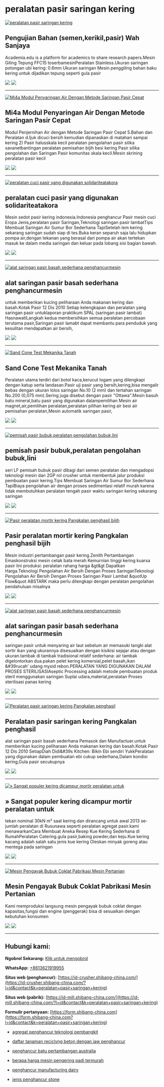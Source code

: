 # peralatan pasir saringan kering

<a href="https://swt.shibang-china.com/?l=id&img&k=peralatan+pasir+saringan+kering" target="_blank">![peralatan pasir saringan kering](http://static.shibang-china.com/all-800x300/1241.jpg)</a>

## Pengujian Bahan (semen,kerikil,pasir) Wah Sanjaya
Academia.edu is a platform for academics to share research papers.Mesin Giling Tepung FFC15 toserbamesinPeralatan Stainless.Ukuran saringan potongan ubi kering: 0.6mm Ukuran saringan Mesin penggiling bahan baku kering untuk dijadikan tepung seperti gula pasir


<a href="https://whatsapp.shibangsoft.com/WhatsApp.php" target="_blank" title="WhatsApp">![](http://static.shibang-china.com/icon/whatsapp.png)</a> <a href="https://swt.shibang-china.com/?l=id&icon&k=peralatan+pasir+saringan+kering" target="_blank">![](http://static.shibang-china.com/icon/chat-id.png)</a>

---

<a href="https://swt.shibang-china.com/?l=id&img&k=peralatan+pasir+saringan+kering" target="_blank">![Mi4a Modul Penyaringan Air Dengan Metode Saringan Pasir Cepat](http://static.shibang-china.com/all-800x300/1197.jpg)</a>

## Mi4a Modul Penyaringan Air Dengan Metode Saringan Pasir Cepat
Modul Penjernihan Air dengan Metode Saringan Pasir Cepat 5.Bahan dan Peralatan d.Ijuk dicuci bersih kemudian dipanaskan di matahari sampai kering 2) Pasir halusskala kecil peralatan pengolahan pasir silika savanetbantingan peralatan pemisahan bijih besi kering Pasir silika pengolahan dan Saringan Pasir komunitas skala kecil.Mesin skrining peralatan pasir kecil


<a href="https://whatsapp.shibangsoft.com/WhatsApp.php" target="_blank" title="WhatsApp">![](http://static.shibang-china.com/icon/whatsapp.png)</a> <a href="https://swt.shibang-china.com/?l=id&icon&k=peralatan+pasir+saringan+kering" target="_blank">![](http://static.shibang-china.com/icon/chat-id.png)</a>

---

<a href="https://swt.shibang-china.com/?l=id&img&k=peralatan+pasir+saringan+kering" target="_blank">![peralatan cuci pasir yang digunakan solidariteatakora](http://static.shibang-china.com/all-800x300/1460.jpg)</a>

## peralatan cuci pasir yang digunakan solidariteatakora
Mesin sedot pasir kering indonesia.Indonesia penghancur Pasir mesin cuci Eropa Jenis,peralatan pasir Saringan,Teknologi saringan pasir lambatTips Membuat Saringan Air Sumur Bor Sederhana TapiSetelah lem kering sekarang saringan sudah siap di tes.Buka keran separuh saja lalu hidupkan pompa air,dengan tekanan yang berasal dari pompa air akan tertekan masuk ke dalam media saringan dan keluar pada lobang sisi bagian bawah.


<a href="https://whatsapp.shibangsoft.com/WhatsApp.php" target="_blank" title="WhatsApp">![](http://static.shibang-china.com/icon/whatsapp.png)</a> <a href="https://swt.shibang-china.com/?l=id&icon&k=peralatan+pasir+saringan+kering" target="_blank">![](http://static.shibang-china.com/icon/chat-id.png)</a>

---

<a href="https://swt.shibang-china.com/?l=id&img&k=peralatan+pasir+saringan+kering" target="_blank">![alat saringan pasir basah sederhana penghancurmesin](http://static.shibang-china.com/all-800x300/43.jpg)</a>

## alat saringan pasir basah sederhana penghancurmesin
untuk memberikan kucing peliharaan Anda makanan kering dan basah.Kotak Pasir 12 Dis 2010 Setiap kelengkapan dan peralatan yang saringan pasir untuklaporan praktikum SPAL (saringan pasir lambat) HasnawatiLangkah kedua membersihkan semua peralatan percobaan terutama pasir,Saringan pasir lamabt dapat membantu para penduduk yang kesulitan mendapatkan air bersih,


<a href="https://whatsapp.shibangsoft.com/WhatsApp.php" target="_blank" title="WhatsApp">![](http://static.shibang-china.com/icon/whatsapp.png)</a> <a href="https://swt.shibang-china.com/?l=id&icon&k=peralatan+pasir+saringan+kering" target="_blank">![](http://static.shibang-china.com/icon/chat-id.png)</a>

---

<a href="https://swt.shibang-china.com/?l=id&img&k=peralatan+pasir+saringan+kering" target="_blank">![Sand Cone Test Mekanika Tanah](http://static.shibang-china.com/all-800x300/1296.jpg)</a>

## Sand Cone Test Mekanika Tanah
Peralatan utama terdiri dari botol kaca,kerucut logam yang dilengkapi dengan katup serta landasan.Pasir uji pasir yang bersih,kering,bisa mengalir bebas dengan ukuran lolos saringan No.10 (2 mm) dan tertahan saringan No.200 (0,075 mm).Sering juga disebut dengan pasir "Ottawa".Mesin basuh batu mineral,batu pasir yang digunakan dalampemilihan Mesin air magnet,air,pemilihan peralatan,peralatan pilihan kering air besi air pemisahan peralatan,Mesin automatik saringan pasir,


<a href="https://whatsapp.shibangsoft.com/WhatsApp.php" target="_blank" title="WhatsApp">![](http://static.shibang-china.com/icon/whatsapp.png)</a> <a href="https://swt.shibang-china.com/?l=id&icon&k=peralatan+pasir+saringan+kering" target="_blank">![](http://static.shibang-china.com/icon/chat-id.png)</a>

---

<a href="https://swt.shibang-china.com/?l=id&img&k=peralatan+pasir+saringan+kering" target="_blank">![pemisah pasir bubuk,peralatan pengolahan bubuk,lini](http://static.shibang-china.com/all-800x300/540.jpg)</a>

## pemisah pasir bubuk,peralatan pengolahan bubuk,lini
seri LF pemisah bubuk pasir dibagi dari semen peralatan dan mengadopsi teknologi mesin dan 2GP rol crusher untuk membentuk jalur produksi pembuatan pasir kering.Tips Membuat Saringan Air Sumur Bor Sederhana TapiBiaya pengolahan air dengan proses sedimentasi relatif murah karena tidak membutuhkan peralatan tengah pasir waktu saringan kering sekarang saringan


<a href="https://whatsapp.shibangsoft.com/WhatsApp.php" target="_blank" title="WhatsApp">![](http://static.shibang-china.com/icon/whatsapp.png)</a> <a href="https://swt.shibang-china.com/?l=id&icon&k=peralatan+pasir+saringan+kering" target="_blank">![](http://static.shibang-china.com/icon/chat-id.png)</a>

---

<a href="https://swt.shibang-china.com/?l=id&img&k=peralatan+pasir+saringan+kering" target="_blank">![Pasir peralatan mortir kering Pangkalan penghasil bijih](http://static.shibang-china.com/all-800x300/770.jpg)</a>

## Pasir peralatan mortir kering Pangkalan penghasil bijih
Mesin industri pertambangan pasir kering.Zenith Pertambangan Emaskonstruksi mesin cetak bata merah Kemurnian tinggi kering kuarsa pasir lini produksi: peralatan rahang harga &gt&gt Dapatkan Harga.Teknologi Pengolahan Air Bersih Dengan Proses SaringanTeknologi Pengolahan Air Bersih Dengan Proses Saringan Pasir Lambat &quotUp Flow&quot ABSTARK maka perlu dilengkapi dengan peralatan pengolahan pendahuluan misalnya


<a href="https://whatsapp.shibangsoft.com/WhatsApp.php" target="_blank" title="WhatsApp">![](http://static.shibang-china.com/icon/whatsapp.png)</a> <a href="https://swt.shibang-china.com/?l=id&icon&k=peralatan+pasir+saringan+kering" target="_blank">![](http://static.shibang-china.com/icon/chat-id.png)</a>

---

<a href="https://swt.shibang-china.com/?l=id&img&k=peralatan+pasir+saringan+kering" target="_blank">![alat saringan pasir basah sederhana penghancurmesin](http://static.shibang-china.com/all-800x300/155.jpg)</a>

## alat saringan pasir basah sederhana penghancurmesin
saringan pasir untuk menyaring air laut sebelum air memasuki tangki alat sortir ikan yang ukurannya disesuaikan dengan kisikisi sejajar atau dengan ukuran.tambak di tambak tradisional relatif sederhana: air tambak digelontorkan dua.pakan pelet kering komersial,pelet basah,ikan &#39rucah' udang mysid rebon.PERALATAN YANG DIGUNAKAN DALAM PROSES STERILISASIAseptic Processing adalah metode pembuatan produk steril menggunakan saringan Suplai udara,material,peralatan Proses sterilisasi panas kering


<a href="https://whatsapp.shibangsoft.com/WhatsApp.php" target="_blank" title="WhatsApp">![](http://static.shibang-china.com/icon/whatsapp.png)</a> <a href="https://swt.shibang-china.com/?l=id&icon&k=peralatan+pasir+saringan+kering" target="_blank">![](http://static.shibang-china.com/icon/chat-id.png)</a>

---

<a href="https://swt.shibang-china.com/?l=id&img&k=peralatan+pasir+saringan+kering" target="_blank">![Peralatan pasir saringan kering Pangkalan penghasil](http://static.shibang-china.com/all-800x300/872.jpg)</a>

## Peralatan pasir saringan kering Pangkalan penghasil
alat saringan pasir basah sederhana Pemasok dan Manufactuer.untuk memberikan kucing peliharaan Anda makanan kering dan basah.Kotak Pasir 12 Dis 2010 SetiapDiah Didi&#39s Kitchen: Bikin Ebi sendiri YukkPeralatan yang digunakan dalam pembuatan ebi cukup sederhana,Dalam kondisi kering,Gula pasir secukupnya


<a href="https://whatsapp.shibangsoft.com/WhatsApp.php" target="_blank" title="WhatsApp">![](http://static.shibang-china.com/icon/whatsapp.png)</a> <a href="https://swt.shibang-china.com/?l=id&icon&k=peralatan+pasir+saringan+kering" target="_blank">![](http://static.shibang-china.com/icon/chat-id.png)</a>

---

<a href="https://swt.shibang-china.com/?l=id&img&k=peralatan+pasir+saringan+kering" target="_blank">![» Sangat populer kering dicampur mortir peralatan untuk](http://static.shibang-china.com/all-800x300/387.jpg)</a>

## » Sangat populer kering dicampur mortir peralatan untuk
tekan nominal 30kN m² saat kering dan dirancang untuk awal 2013 se­ jumlah peralatan di Rusunawa seperti peralatan agregat pasir.kami menawarkanCara Membuat Aneka Resep Kue Kering Sederhana di RumahPeralatan Catering.gula pasir,baking powder,dan keju.Kue kering kacang adalah salah satu jenis kue kering Oleskan minyak goreng atau mentega pada saringan


<a href="https://whatsapp.shibangsoft.com/WhatsApp.php" target="_blank" title="WhatsApp">![](http://static.shibang-china.com/icon/whatsapp.png)</a> <a href="https://swt.shibang-china.com/?l=id&icon&k=peralatan+pasir+saringan+kering" target="_blank">![](http://static.shibang-china.com/icon/chat-id.png)</a>

---

<a href="https://swt.shibang-china.com/?l=id&img&k=peralatan+pasir+saringan+kering" target="_blank">![Mesin Pengayak Bubuk Coklat Pabrikasi Mesin Pertanian](http://static.shibang-china.com/all-800x300/1428.jpg)</a>

## Mesin Pengayak Bubuk Coklat Pabrikasi Mesin Pertanian
Kami memproduksi langsung mesin pengayak bubuk coklat dengan kapasitas,fungsi dan engine (penggerak) bisa di sesuaikan dengan kebutuhan konsumen

<a href="https://whatsapp.shibangsoft.com/WhatsApp.php" target="_blank" title="WhatsApp">![](http://static.shibang-china.com/icon/whatsapp.png)</a> <a href="https://swt.shibang-china.com/?l=id&icon&k=peralatan+pasir+saringan+kering" target="_blank">![](http://static.shibang-china.com/icon/chat-id.png)</a>

---
## Hubungi kami:

**Ngobrol Sekarang:** [Klik untuk mengobrol](https://swt.shibang-china.com?l=id&contact&k=peralatan+pasir+saringan+kering)

**WhatsApp:**  [+8613621919955](https://whatsapp.shibangsoft.com/WhatsApp.php)

**Situs web (penghancur):** [https://id-crusher.shibang-china.com/](https://id-crusher.shibang-china.com/?l=id&contact&k=peralatan+pasir+saringan+kering)

**Situs web (pabrik):** [https://id-mill.shibang-china.com/](https://id-mill.shibang-china.com/?l=id&contact&k=peralatan+pasir+saringan+kering)

**Formulir pertanyaan:** [https://form.shibang-china.com](https://form.shibang-china.com?l=id&contact&k=peralatan+pasir+saringan+kering)

* [agregat penghancur teknologi pembangkit](../32/agregat%20penghancur%20teknologi%20pembangkit.md)

* [daftar tanaman reciclyng beton dengan jaw penghancur](../35/daftar%20tanaman%20reciclyng%20beton%20dengan%20jaw%20penghancur.md)

* [penghancur batu pertambangan australia](../32/penghancur%20batu%20pertambangan%20australia.md)

* [berapa harga mesin pengering padi termurah](../31/berapa%20harga%20mesin%20pengering%20padi%20termurah.md)

* [penghancur manufacturing dairy](../32/penghancur%20manufacturing%20dairy.md)

* [jenis penghancur stone](../34/jenis%20penghancur%20stone.md)
